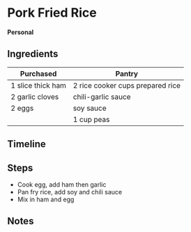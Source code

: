 # Pork Fried Rice
**Personal**


## Ingredients

| Purchased         | Pantry                           |
| ----------------- | -------------------------------- |
| 1 slice thick ham | 2 rice cooker cups prepared rice |
| 2 garlic cloves   | chili-garlic sauce               |
| 2 eggs            | soy sauce                        |
|                   | 1 cup peas                       |

## Timeline



## Steps

- Cook egg, add ham then garlic
- Pan fry rice, add soy and chili sauce
- Mix in ham and egg


## Notes